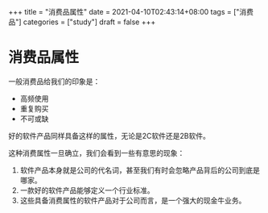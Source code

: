 +++
title = "消费品属性"
date = 2021-04-10T02:43:14+08:00
tags = ["消费品"]
categories = ["study"]
draft = false
+++

# 消费品属性
一般消费品给我们的印象是：
- 高频使用
- 重复购买
- 不可或缺

好的软件产品同样具备这样的属性，无论是2C软件还是2B软件。

这种消费属性一旦确立，我们会看到一些有意思的现象：
1. 软件产品本身就是公司的代名词，甚至我们有时会忽略产品背后的公司到底是哪家。
2. 一款好的软件产品能够定义一个行业标准。
3. 这些具备消费属性的软件产品对于公司而言，是一个强大的现金牛业务。
